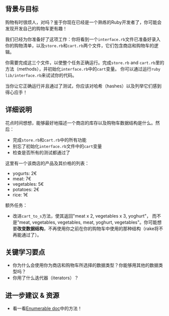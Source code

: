 ## 背景与目标

购物有时很烦人，对吗？鉴于你现在已经是一个熟练的Ruby开发者了，你可能会发现开发自己的购物车更有趣！

我们已经为你准备好了这项工作：你将看到一个`interface.rb`文件已准备好录入你的购物清单，以及`store.rb`和`cart.rb`两个文件，它们包含商店和购物车的逻辑。

你需要完成这三个文件，以使整个任务正确运行。完成`store.rb` and `cart.rb`里的方法（methods），并初始化`interface.rb`中的`cart`变量。
你可以通过运行`ruby lib/interface.rb`来试试你的代码。

当你让它正确运行并且通过了测试，你应该对哈希（hashes）以及列举它们感到得心应手！

## 详细说明

花点时间想想，能够最好地描述一个商店的库存以及购物车数据结构是什么。然后：

- 完成`store.rb`和`cart.rb`中的所有功能
- 别忘了初始化`interface.rb`文件中的`cart`变量
- 检查是否所有的测试都通过了

这里有一个该商店的产品及其价格的列表：
- yogurts: 2€
- meat: 7€
- vegetables: 5€
- potatoes: 2€
- rice: 1€

额外任务：

- 改进`cart_to_s`方法，使其返回"meat x 2, vegetables x 3, yoghurt"， 而不是"meat, vegetables, vegetables, meat, yoghurt, vegetables"。你可能想要**改变数据结构**，不再使用你之前在你的购物车中使用的那种结构（rake将不再能通过了）。

## 关键学习要点

* 你为什么会使用你为商店和购物车所选择的数据类型？你能够用其他的数据类型吗？
* 你用了什么迭代器（iterators）？

## 进一步建议 & 资源
* 看一看[Enumerable doc](http://ruby-doc.org/core-2.5.3/Enumerable.html)中的方法！

